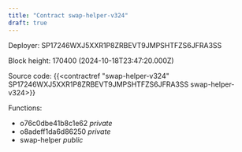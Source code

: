 ```yaml
---
title: "Contract swap-helper-v324"
draft: true
---
```

Deployer: SP17246WXJ5XXR1P8ZRBEVT9JMPSHTFZS6JFRA3SS


 



Block height: 170400 (2024-10-18T23:47:20.000Z)

Source code: {{<contractref "swap-helper-v324" SP17246WXJ5XXR1P8ZRBEVT9JMPSHTFZS6JFRA3SS swap-helper-v324>}}

Functions:

* o76c0dbe41b8c1e62 _private_
* o8adeff1da6d86250 _private_
* swap-helper _public_

